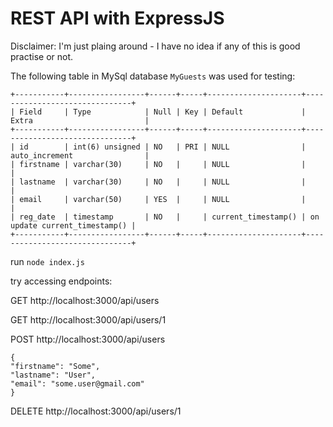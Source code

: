 # REST API with ExpressJS

Disclaimer: I'm just plaing around - I have no idea if any of this is good practise or not.

The following table in MySql database `MyGuests` was used for testing:

```
+-----------+-----------------+------+-----+---------------------+-------------------------------+
| Field     | Type            | Null | Key | Default             | Extra                         |
+-----------+-----------------+------+-----+---------------------+-------------------------------+
| id        | int(6) unsigned | NO   | PRI | NULL                | auto_increment                |
| firstname | varchar(30)     | NO   |     | NULL                |                               |
| lastname  | varchar(30)     | NO   |     | NULL                |                               |
| email     | varchar(50)     | YES  |     | NULL                |                               |
| reg_date  | timestamp       | NO   |     | current_timestamp() | on update current_timestamp() |
+-----------+-----------------+------+-----+---------------------+-------------------------------+
```

run `node index.js`

try accessing endpoints:

GET http://localhost:3000/api/users

GET http://localhost:3000/api/users/1

POST http://localhost:3000/api/users
```
{
"firstname": "Some",
"lastname": "User",
"email": "some.user@gmail.com"
}
```
DELETE http://localhost:3000/api/users/1

